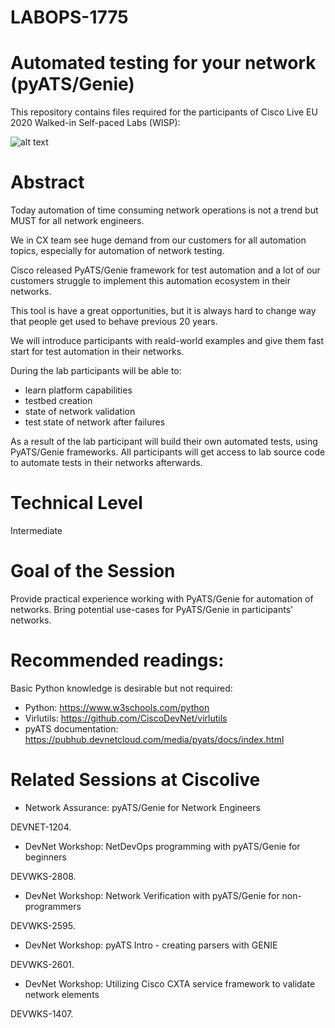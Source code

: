 # LABOPS-1775 
# Automated testing for your network (pyATS/Genie)

This repository contains files required for the participants of Cisco Live EU 2020 Walked-in Self-paced Labs (WISP):

![alt text](https://pubhub.devnetcloud.com/media/pyats/docs/_images/logo.png)

Abstract
================================================
Today automation of time consuming network operations is not a trend but MUST for all network engineers.

We in CX team see huge demand from our customers for all automation topics, especially for automation of network testing.

Cisco released PyATS/Genie framework for test automation and a lot of our customers struggle to implement this automation ecosystem in their networks.

This tool is have a great opportunities, but it is always hard to change way that people get used to behave previous 20 years.

We will introduce participants with reald-world examples and give them  fast start for test automation in their networks.

During the lab participants will be able to:
- learn platform capabilities
- testbed creation
- state of network validation
- test state of network after failures


As a result of the lab participant will build their own automated tests, using PyATS/Genie frameworks.
All participants will get access to lab source code to automate tests in their networks afterwards.

Technical Level
================
Intermediate

Goal of the Session
=========================================================
Provide practical experience working with PyATS/Genie for automation of networks.
Bring potential use-cases for PyATS/Genie in participants' networks.

Recommended readings:
=======================================================
Basic Python knowledge is desirable but not required:
- Python: https://www.w3schools.com/python
- Virlutils: https://github.com/CiscoDevNet/virlutils
- pyATS documentation: https://pubhub.devnetcloud.com/media/pyats/docs/index.html

# Related Sessions at Ciscolive
- Network Assurance: pyATS/Genie for Network Engineers

DEVNET-1204.
- DevNet Workshop: NetDevOps programming with pyATS/Genie for beginners

DEVWKS-2808.
- DevNet Workshop: Network Verification with pyATS/Genie for non-programmers

DEVWKS-2595.
- DevNet Workshop: pyATS Intro - creating parsers with GENIE

DEVWKS-2601.
- DevNet Workshop: Utilizing Cisco CXTA service framework to validate network elements

DEVWKS-1407.

